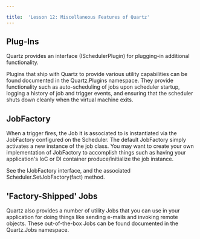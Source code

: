 ```yaml
---

title:  'Lesson 12: Miscellaneous Features of Quartz'
---
```


## Plug-Ins

Quartz provides an interface (ISchedulerPlugin) for plugging-in additional functionality.

Plugins that ship with Quartz to provide various utility capabilities can be found documented in the Quartz.Plugins namespace.
They provide functionality such as auto-scheduling of jobs upon scheduler startup, logging a history of job and trigger events,
and ensuring that the scheduler shuts down cleanly when the virtual machine exits.

## JobFactory

When a trigger fires, the Job it is associated to is instantiated via the JobFactory configured on the Scheduler.
The default JobFactory simply activates a new instance of the job class. You may want to create your own implementation
of JobFactory to accomplish things such as having your application's IoC or DI container produce/initialize the job instance.

See the IJobFactory interface, and the associated Scheduler.SetJobFactory(fact) method.

## 'Factory-Shipped' Jobs

Quartz also provides a number of utility Jobs that you can use in your application for doing things like sending
e-mails and invoking remote objects. These out-of-the-box Jobs can be found documented in the Quartz.Jobs namespace.

